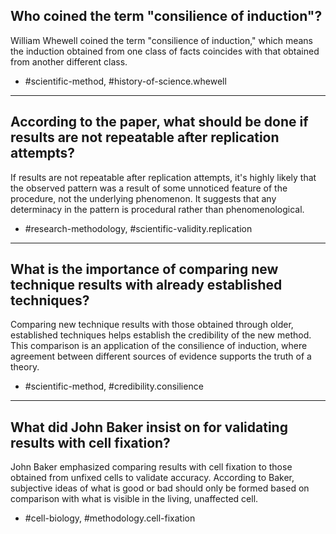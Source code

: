 ## Who coined the term "consilience of induction"?

William Whewell coined the term "consilience of induction," which means the induction obtained from one class of facts coincides with that obtained from another different class.

- #scientific-method, #history-of-science.whewell

---
## According to the paper, what should be done if results are not repeatable after replication attempts?

If results are not repeatable after replication attempts, it's highly likely that the observed pattern was a result of some unnoticed feature of the procedure, not the underlying phenomenon. It suggests that any determinacy in the pattern is procedural rather than phenomenological.

- #research-methodology, #scientific-validity.replication

---
## What is the importance of comparing new technique results with already established techniques?

Comparing new technique results with those obtained through older, established techniques helps establish the credibility of the new method. This comparison is an application of the consilience of induction, where agreement between different sources of evidence supports the truth of a theory.

- #scientific-method, #credibility.consilience

---
## What did John Baker insist on for validating results with cell fixation?

John Baker emphasized comparing results with cell fixation to those obtained from unfixed cells to validate accuracy. According to Baker, subjective ideas of what is good or bad should only be formed based on comparison with what is visible in the living, unaffected cell.

- #cell-biology, #methodology.cell-fixation